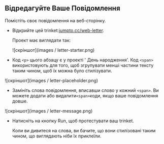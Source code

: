 ## Відредагуйте Ваше Повідомлення

Помістіть своє повідомлення на веб-сторінку.

+ Відкрийте цей trinket:<a href="http://jumpto.cc/web-letter" target="_blank">jumpto.cc/web-letter</a>.
    
    Проект має виглядати так:
    
    ![скріншот](images / letter-starter.png)

+ Код `<p>` цього абзацу є у проекті ' День народження'. Код `<span>` використовують для того, щоб згрупувати менші частини тексту таким чином, щоб їх можна було стилізувати.

![скріншот](images / letter-placeholder.png)

+ Замініть слова повідомлення, вписавши слово у кожний `<span>`. Ви можете додати або видалити`<span>`коди, якщо ваше повідомлення довше. 

![скріншот](images / letter-message.png)

+ Натисніть на кнопку Run, щоб протестувати ваш trinket.
    
    Коли ви дивитеся на слова, ви бачите, що вони стилізовані таким чином, що виглядають ніби їх приклеїли.